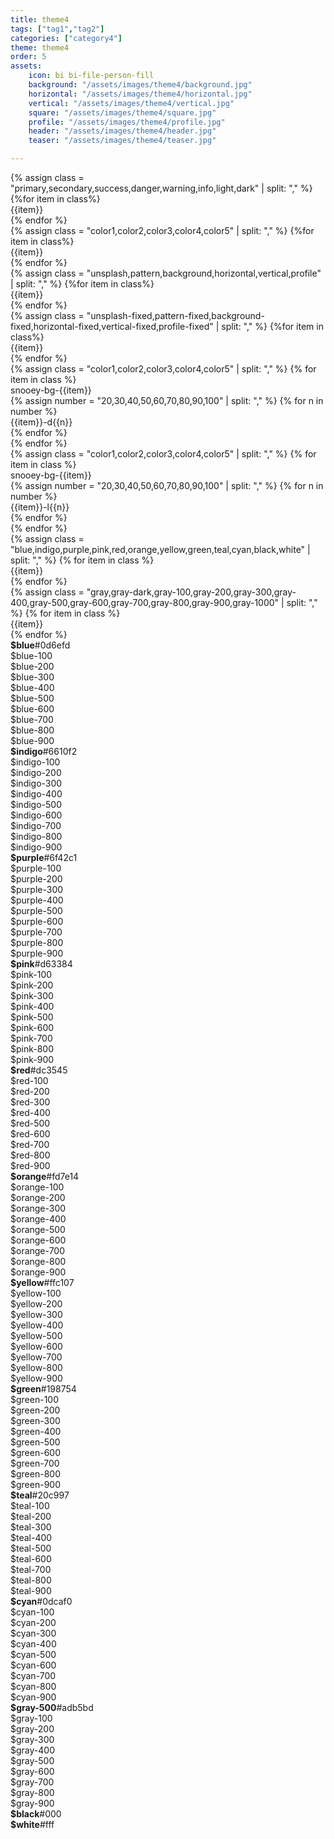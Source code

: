 ```yaml
---
title: theme4
tags: ["tag1","tag2"]
categories: ["category4"]
theme: theme4
order: 5
assets: 
    icon: bi bi-file-person-fill
    background: "/assets/images/theme4/background.jpg"
    horizontal: "/assets/images/theme4/horizontal.jpg"
    vertical: "/assets/images/theme4/vertical.jpg"
    square: "/assets/images/theme4/square.jpg"
    profile: "/assets/images/theme4/profile.jpg"
    header: "/assets/images/theme4/header.jpg"
    teaser: "/assets/images/theme4/teaser.jpg"

---
```

<!-- v1.2.135 pages/includes/theme4.md-->
<link rel = "stylesheet" href = "https://getbootstrap.com/docs/5.2/assets/css/docs.css"/>
<!-- bootstrap classes-->
<div class="row font-monospace">
  <div class="col-md-3 mb-3">
  {% assign class = "primary,secondary,success,danger,warning,info,light,dark" | split: "," %}
  {%for item in class%}
    <div class="p-2 bg-{{item}}">{{item}}</div>
  {% endfor %}
</div>
<!-- snooey classes-->
 <div class="col-md-3 mb-3">
  {% assign class = "color1,color2,color3,color4,color5" | split: "," %}
  {%for item in class%}
    <div class="p-2 snooey-bg-{{item}}">{{item}}</div>
  {% endfor %}
</div>

 <div class="col-md-3 mb-3">
  {% assign class = "unsplash,pattern,background,horizontal,vertical,profile" | split: "," %}
  {%for item in class%}
    <div class="p-2 snooey-bg-{{item}}">{{item}}</div>
  {% endfor %}
</div>

 <div class="col-md-3 mb-3">
  {% assign class = "unsplash-fixed,pattern-fixed,background-fixed,horizontal-fixed,vertical-fixed,profile-fixed" | split: "," %}
  {%for item in class%}
    <div class="p-2 snooey-bg-{{item}}">{{item}}</div>
  {% endfor %}
</div>
</div>
<!-- bootstrap mix classes-->
<div class="row font-monospace">
{% assign class = "color1,color2,color3,color4,color5" | split: "," %}
{% for item in class %}
<div class="col-md-2 mb-3">
  <div class="p-2 snooey-bg-{{item}}">snooey-bg-{{item}}</div>
  {% assign number = "20,30,40,50,60,70,80,90,100" | split: ","  %}
  {% for n in number %}
    <div class="p-2 snooey-bg-{{item}}-d{{n}} snooey-{{item}}-l{{n}}">{{item}}-d{{n}}</div>
  {% endfor %}
</div>
{% endfor %}
</div>

<div class="row font-monospace">
{% assign class = "color1,color2,color3,color4,color5" | split: "," %}
{% for item in class %}
<div class="col-md-2 mb-3">
  <div class="p-2 snooey-bg-{{item}}">snooey-bg-{{item}}</div>
  {% assign number = "20,30,40,50,60,70,80,90,100" | split: ","  %}
  {% for n in number %}
    <div class="p-2 snooey-bg-{{item}}-l{{ n }} snooey-{{item}}-d{{ n }}">{{item}}-l{{n}}</div>
  {% endfor %}
  </div>
{% endfor %}
</div>
<!-- bootstrap classes-->
<div class="row font-monospace">
<div class="col-md-4 mb-3">
  {% assign class = "blue,indigo,purple,pink,red,orange,yellow,green,teal,cyan,black,white" | split: "," %}
  {% for item in class %}
    <div class="p-2" style="background-color: var(--bs-{{item}});">{{item}}</div>
  {% endfor %}
</div>

<div class="col-md-4 mb-3">
  {% assign class = "gray,gray-dark,gray-100,gray-200,gray-300,gray-400,gray-500,gray-600,gray-700,gray-800,gray-900,gray-1000" | split: "," %}
  {% for item in class %}
    <div class="p-2" style="background-color: var(--bs-{{item}});">{{item}}</div>
  {% endfor %}
</div>
</div>

<div class="row font-monospace">
<div class="col-md-4 mb-3">
<div class="p-2 mb-2 position-relative swatch-blue"><strong class="d-block">$blue</strong>#0d6efd</div>
<div class="p-2 bd-blue-100">$blue-100</div>
<div class="p-2 bd-blue-200">$blue-200</div>
<div class="p-2 bd-blue-300">$blue-300</div>
<div class="p-2 bd-blue-400">$blue-400</div>
<div class="p-2 bd-blue-500">$blue-500</div>
<div class="p-2 bd-blue-600">$blue-600</div>
<div class="p-2 bd-blue-700">$blue-700</div>
<div class="p-2 bd-blue-800">$blue-800</div>
<div class="p-2 bd-blue-900">$blue-900</div>
</div>

<div class="col-md-4 mb-3">
<div class="p-2 mb-2 position-relative swatch-indigo">
<strong class="d-block">$indigo</strong>#6610f2</div>
<div class="p-2 bd-indigo-100">$indigo-100</div>
<div class="p-2 bd-indigo-200">$indigo-200</div>
<div class="p-2 bd-indigo-300">$indigo-300</div>
<div class="p-2 bd-indigo-400">$indigo-400</div>
<div class="p-2 bd-indigo-500">$indigo-500</div>
<div class="p-2 bd-indigo-600">$indigo-600</div>
<div class="p-2 bd-indigo-700">$indigo-700</div>
<div class="p-2 bd-indigo-800">$indigo-800</div>
<div class="p-2 bd-indigo-900">$indigo-900</div>
</div>

<div class="col-md-4 mb-3">
<div class="p-2 mb-2 position-relative swatch-purple">
<strong class="d-block">$purple</strong>#6f42c1</div>
<div class="p-2 bd-purple-100">$purple-100</div>
<div class="p-2 bd-purple-200">$purple-200</div>
<div class="p-2 bd-purple-300">$purple-300</div>
<div class="p-2 bd-purple-400">$purple-400</div>
<div class="p-2 bd-purple-500">$purple-500</div>
<div class="p-2 bd-purple-600">$purple-600</div>
<div class="p-2 bd-purple-700">$purple-700</div>
<div class="p-2 bd-purple-800">$purple-800</div>
<div class="p-2 bd-purple-900">$purple-900</div>
</div>

<div class="col-md-4 mb-3">
<div class="p-2 mb-2 position-relative swatch-pink">
<strong class="d-block">$pink</strong>#d63384</div>
<div class="p-2 bd-pink-100">$pink-100</div>
<div class="p-2 bd-pink-200">$pink-200</div>
<div class="p-2 bd-pink-300">$pink-300</div>
<div class="p-2 bd-pink-400">$pink-400</div>
<div class="p-2 bd-pink-500">$pink-500</div>
<div class="p-2 bd-pink-600">$pink-600</div>
<div class="p-2 bd-pink-700">$pink-700</div>
<div class="p-2 bd-pink-800">$pink-800</div>
<div class="p-2 bd-pink-900">$pink-900</div>
</div>

<div class="col-md-4 mb-3">
<div class="p-2 mb-2 position-relative swatch-red"><strong class="d-block">$red</strong>#dc3545</div>
<div class="p-2 bd-red-100">$red-100</div>
<div class="p-2 bd-red-200">$red-200</div>
<div class="p-2 bd-red-300">$red-300</div>
<div class="p-2 bd-red-400">$red-400</div>
<div class="p-2 bd-red-500">$red-500</div>
<div class="p-2 bd-red-600">$red-600</div>
<div class="p-2 bd-red-700">$red-700</div>
<div class="p-2 bd-red-800">$red-800</div>
<div class="p-2 bd-red-900">$red-900</div>
</div>

<div class="col-md-4 mb-3">
<div class="p-2 mb-2 position-relative swatch-orange"><strong class="d-block">$orange</strong>#fd7e14</div>

<div class="p-2 bd-orange-100">$orange-100</div>
<div class="p-2 bd-orange-200">$orange-200</div>
<div class="p-2 bd-orange-300">$orange-300</div>
<div class="p-2 bd-orange-400">$orange-400</div>
<div class="p-2 bd-orange-500">$orange-500</div>
<div class="p-2 bd-orange-600">$orange-600</div>
<div class="p-2 bd-orange-700">$orange-700</div>
<div class="p-2 bd-orange-800">$orange-800</div>
<div class="p-2 bd-orange-900">$orange-900</div>

</div>

<div class="col-md-4 mb-3">
<div class="p-2 mb-2 position-relative swatch-yellow"><strong class="d-block">$yellow</strong>#ffc107</div>

<div class="p-2 bd-yellow-100">$yellow-100</div>
<div class="p-2 bd-yellow-200">$yellow-200</div>
<div class="p-2 bd-yellow-300">$yellow-300</div>
<div class="p-2 bd-yellow-400">$yellow-400</div>
<div class="p-2 bd-yellow-500">$yellow-500</div>
<div class="p-2 bd-yellow-600">$yellow-600</div>
<div class="p-2 bd-yellow-700">$yellow-700</div>
<div class="p-2 bd-yellow-800">$yellow-800</div>
<div class="p-2 bd-yellow-900">$yellow-900</div>

</div>

<div class="col-md-4 mb-3">
<div class="p-2 mb-2 position-relative swatch-green"><strong class="d-block">$green</strong>#198754</div>
<div class="p-2 bd-green-100">$green-100</div>
<div class="p-2 bd-green-200">$green-200</div>
<div class="p-2 bd-green-300">$green-300</div>
<div class="p-2 bd-green-400">$green-400</div>
<div class="p-2 bd-green-500">$green-500</div>
<div class="p-2 bd-green-600">$green-600</div>
<div class="p-2 bd-green-700">$green-700</div>
<div class="p-2 bd-green-800">$green-800</div>
<div class="p-2 bd-green-900">$green-900</div>
</div>

<div class="col-md-4 mb-3">
<div class="p-2 mb-2 position-relative swatch-teal"><strong class="d-block">$teal</strong>#20c997</div>

<div class="p-2 bd-teal-100">$teal-100</div>
<div class="p-2 bd-teal-200">$teal-200</div>
<div class="p-2 bd-teal-300">$teal-300</div>
<div class="p-2 bd-teal-400">$teal-400</div>
<div class="p-2 bd-teal-500">$teal-500</div>
<div class="p-2 bd-teal-600">$teal-600</div>
<div class="p-2 bd-teal-700">$teal-700</div>
<div class="p-2 bd-teal-800">$teal-800</div>
<div class="p-2 bd-teal-900">$teal-900</div>
</div>

<div class="col-md-4 mb-3">
<div class="p-2 mb-2 position-relative swatch-cyan"><strong class="d-block">$cyan</strong>#0dcaf0</div>
<div class="p-2 bd-cyan-100">$cyan-100</div>
<div class="p-2 bd-cyan-200">$cyan-200</div>
<div class="p-2 bd-cyan-300">$cyan-300</div>
<div class="p-2 bd-cyan-400">$cyan-400</div>
<div class="p-2 bd-cyan-500">$cyan-500</div>
<div class="p-2 bd-cyan-600">$cyan-600</div>
<div class="p-2 bd-cyan-700">$cyan-700</div>
<div class="p-2 bd-cyan-800">$cyan-800</div>
<div class="p-2 bd-cyan-900">$cyan-900</div>
</div>
<div class="col-md-4 mb-3">
<div class="p-2 mb-2 position-relative swatch-gray-500">
<strong class="d-block">$gray-500</strong>#adb5bd</div>
<div class="p-2 bd-gray-100">$gray-100</div>
  <div class="p-2 bd-gray-200">$gray-200</div>
  <div class="p-2 bd-gray-300">$gray-300</div>
  <div class="p-2 bd-gray-400">$gray-400</div>
  <div class="p-2 bd-gray-500">$gray-500</div>
  <div class="p-2 bd-gray-600">$gray-600</div>
  <div class="p-2 bd-gray-700">$gray-700</div>
  <div class="p-2 bd-gray-800">$gray-800</div>
  <div class="p-2 bd-gray-900">$gray-900</div>
  </div>
<div class="col-md-4 mb-3">
<div class="p-2 mb-2 bd-black text-white"><strong class="d-block">$black</strong>#000</div>
<div class="p-2 mb-2 bd-white border"><strong class="d-block">$white</strong>#fff</div>
</div>
</div>